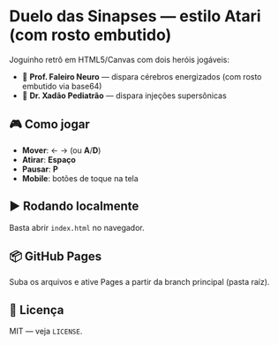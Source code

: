 # Duelo das Sinapses — estilo Atari (com rosto embutido)

Joguinho retrô em HTML5/Canvas com dois heróis jogáveis:

- 🧠 **Prof. Faleiro Neuro** — dispara cérebros energizados (com rosto embutido via base64)
- 💉 **Dr. Xadão Pediatrão** — dispara injeções supersônicas

## 🎮 Como jogar
- **Mover**: ← → (ou **A**/**D**)
- **Atirar**: **Espaço**
- **Pausar**: **P**
- **Mobile**: botões de toque na tela

## ▶️ Rodando localmente
Basta abrir `index.html` no navegador.

## 📦 GitHub Pages
Suba os arquivos e ative Pages a partir da branch principal (pasta raíz).

## 📝 Licença
MIT — veja `LICENSE`.
